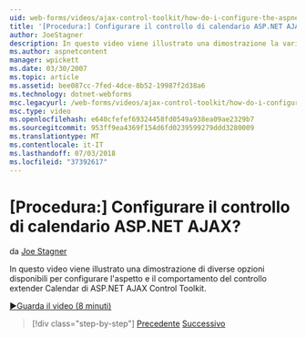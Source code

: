 ```yaml
---
uid: web-forms/videos/ajax-control-toolkit/how-do-i-configure-the-aspnet-ajax-calendar-control
title: '[Procedura:] Configurare il controllo di calendario ASP.NET AJAX? | Microsoft Docs'
author: JoeStagner
description: In questo video viene illustrato una dimostrazione la varietà di opzioni disponibili per configurare l'aspetto e il comportamento del controllo extender Calendar da t...
ms.author: aspnetcontent
manager: wpickett
ms.date: 03/30/2007
ms.topic: article
ms.assetid: bee087cc-7fed-4dce-8b52-19987f2d38a6
ms.technology: dotnet-webforms
msc.legacyurl: /web-forms/videos/ajax-control-toolkit/how-do-i-configure-the-aspnet-ajax-calendar-control
msc.type: video
ms.openlocfilehash: e640cfefef69324458fd0549a938ea09ae2329b7
ms.sourcegitcommit: 953ff9ea4369f154d6fd0239599279ddd3280009
ms.translationtype: MT
ms.contentlocale: it-IT
ms.lasthandoff: 07/03/2018
ms.locfileid: "37392617"
---
```

<a name="how-do-i-configure-the-aspnet-ajax-calendar-control"></a>[Procedura:] Configurare il controllo di calendario ASP.NET AJAX?
====================
da [Joe Stagner](https://github.com/JoeStagner)

In questo video viene illustrato una dimostrazione di diverse opzioni disponibili per configurare l'aspetto e il comportamento del controllo extender Calendar di ASP.NET AJAX Control Toolkit.

[&#9654;Guarda il video (8 minuti)](https://channel9.msdn.com/Blogs/ASP-NET-Site-Videos/how-do-i-configure-the-aspnet-ajax-calendar-control)

> [!div class="step-by-step"]
> [Precedente](how-do-i-use-the-aspnet-ajax-autocomplete-control.md)
> [Successivo](how-do-i-use-the-aspnet-ajax-dropdown-control.md)
